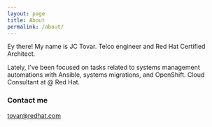 ```yaml
---
layout: page
title: About
permalink: /about/
---
```


Ey there! My name is JC Tovar. Telco engineer and Red Hat Certified Architect. 

Lately, I've been focused on tasks related to systems management automations with Ansible, systems migrations, and OpenShift. Cloud Consultant at @ Red Hat.

### Contact me

[tovar@redhat.com](mailto:tovar@redhat.com)
